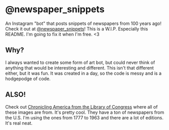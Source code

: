 # @newspaper_snippets
An Instagram "bot" that posts snippets of newspapers from 100 years ago!
Check it out at [@newspaper_snippets](https://www.instagram.com/newspaper_snippets/)!
This is a W.I.P. Especially this README. I'm going to fix it when I'm free. <3

## Why?
I always wanted to create some form of art bot, but could never think of anything that would be interesting and different. This isn't that different either, but it was fun. It was created in a day, so the code is messy and is a hodgepodge of code. 

## ALSO!
Check out [Chronicling America from the Library of Congress](https://chroniclingamerica.loc.gov/) where all of these images are from. It's pretty cool. They have a ton of newspapers from the U.S. I'm using the ones from 1777 to 1963 and there are a lot of editions. It's real neat.
